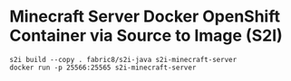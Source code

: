 # Minecraft Server Docker OpenShift Container via Source to Image (S2I)

    s2i build --copy . fabric8/s2i-java s2i-minecraft-server
    docker run -p 25566:25565 s2i-minecraft-server
